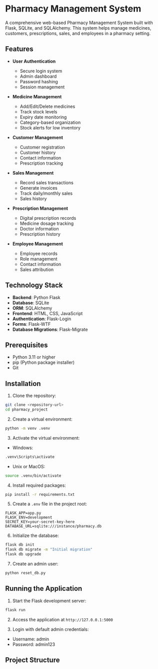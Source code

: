 # Pharmacy Management System

A comprehensive web-based Pharmacy Management System built with Flask, SQLite, and SQLAlchemy. This system helps manage medicines, customers, prescriptions, sales, and employees in a pharmacy setting.

## Features

- **User Authentication**
  - Secure login system
  - Admin dashboard
  - Password hashing
  - Session management

- **Medicine Management**
  - Add/Edit/Delete medicines
  - Track stock levels
  - Expiry date monitoring
  - Category-based organization
  - Stock alerts for low inventory

- **Customer Management**
  - Customer registration
  - Customer history
  - Contact information
  - Prescription tracking

- **Sales Management**
  - Record sales transactions
  - Generate invoices
  - Track daily/monthly sales
  - Sales history

- **Prescription Management**
  - Digital prescription records
  - Medicine dosage tracking
  - Doctor information
  - Prescription history

- **Employee Management**
  - Employee records
  - Role management
  - Contact information
  - Sales attribution

## Technology Stack

- **Backend**: Python Flask
- **Database**: SQLite
- **ORM**: SQLAlchemy
- **Frontend**: HTML, CSS, JavaScript
- **Authentication**: Flask-Login
- **Forms**: Flask-WTF
- **Database Migrations**: Flask-Migrate

## Prerequisites

- Python 3.11 or higher
- pip (Python package installer)
- Git

## Installation

1. Clone the repository:
```bash
git clone <repository-url>
cd pharmacy_project
```

2. Create a virtual environment:
```bash
python -m venv .venv
```

3. Activate the virtual environment:
- Windows:
```bash
.venv\Scripts\activate
```
- Unix or MacOS:
```bash
source .venv/bin/activate
```

4. Install required packages:
```bash
pip install -r requirements.txt
```

5. Create a `.env` file in the project root:
```env
FLASK_APP=app.py
FLASK_ENV=development
SECRET_KEY=your-secret-key-here
DATABASE_URL=sqlite:///instance/pharmacy.db
```

6. Initialize the database:
```bash
flask db init
flask db migrate -m "Initial migration"
flask db upgrade
```

7. Create an admin user:
```bash
python reset_db.py
```

## Running the Application

1. Start the Flask development server:
```bash
flask run
```

2. Access the application at `http://127.0.0.1:5000`

3. Login with default admin credentials:
- Username: admin
- Password: admin123

## Project Structure
